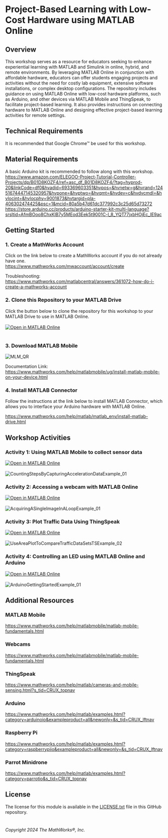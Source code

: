 # Project-Based Learning with Low-Cost Hardware using MATLAB Online

## Overview
This workshop serves as a resource for educators seeking to enhance experiential learning with MATLAB and Simulink in online, hybrid, and remote environments. By leveraging MATLAB Online in conjunction with affordable hardware, educators can offer students engaging projects and activities without the need for costly lab equipment, extensive software installations, or complex desktop configurations. The repository includes guidance on using MATLAB Online with low-cost hardware platforms, such as Arduino, and other devices via MATLAB Mobile and ThingSpeak, to facilitate project-based learning. It also provides instructions on connecting hardware to MATLAB Online and designing effective project-based learning activities for remote settings.

## Technical Requirements
It is recommended that Google Chrome&trade; be used for this workshop.

## Material Requirements
A basic Arduino kit is recommended to follow along with this workshop.<br />
https://www.amazon.com/ELEGOO-Project-Tutorial-Controller-Projects/dp/B01D8KOZF4/ref=asc_df_B01D8KOZF4/?tag=hyprod-20&linkCode=df0&hvadid=693369603351&hvpos=&hvnetw=g&hvrand=12451674447145320957&hvpone=&hvptwo=&hvqmt=&hvdev=c&hvdvcmdl=&hvlocint=&hvlocphy=9001873&hvtargid=pla-406302474425&psc=1&mcid=80a5b47d61dc377992c3c25d65d73272<br />
https://store.arduino.cc/products/arduino-starter-kit-multi-language?srsltid=AfmBOoo8ChxKlB7y5MEod3Eek5t9001C-l_8_YQT77jxbHOjEc_IE9ac

## Getting Started
### 1. Create a MathWorks Account
Click on the link below to create a MathWorks account if you do not already have one.<br />
https://www.mathworks.com/mwaccount/account/create

Troubleshooting:<br />
https://www.mathworks.com/matlabcentral/answers/361072-how-do-i-create-a-mathworks-account

### 2. Clone this Repository to your MATLAB Drive
Click the button below to clone the repository for this workshop to your MATLAB Drive to use in MATLAB Online.<br /><br />
[![Open in MATLAB Online](https://www.mathworks.com/images/responsive/global/open-in-matlab-online.svg)](https://matlab.mathworks.com/open/github/v1?repo=nrobertsMW/Low-Cost-Hardware-with-MATLAB-Online&file=CountingStepsByCapturingAccelerationDataExample.mlx)<br /><br />

### 3. Download MATLAB Mobile
![MLM_QR](https://github.com/user-attachments/assets/8a74bf97-8930-4151-87f2-2a96b8fc4b0a)<br />

Documentation Link:<br />
https://www.mathworks.com/help/matlabmobile/ug/install-matlab-mobile-on-your-device.html

### 4. Install MATLAB Connector
Follow the instructions at the link below to install MATLAB Connector, which allows you to interface your Arduino hardware with MATLAB Online.

https://www.mathworks.com/help/matlab/matlab_env/install-matlab-drive.html

## Workshop Activities
### Activity 1: Using MATLAB Mobile to collect sensor data
[![Open in MATLAB Online](https://www.mathworks.com/images/responsive/global/open-in-matlab-online.svg)](https://matlab.mathworks.com/open/github/v1?repo=nrobertsMW/Low-Cost-Hardware-with-MATLAB-Online&file=CountingStepsByCapturingAccelerationDataExample.mlx)<br /><br />
![CountingStepsByCapturingAccelerationDataExample_01](https://github.com/user-attachments/assets/1448d72b-6a22-4f92-ab6c-c95b855fa7b7)<br />

### Activity 2: Accessing a webcam with MATLAB Online
[![Open in MATLAB Online](https://www.mathworks.com/images/responsive/global/open-in-matlab-online.svg)](https://matlab.mathworks.com/open/github/v1?repo=nrobertsMW/Low-Cost-Hardware-with-MATLAB-Online&file=AcquiringASingleImageInALoopExample.mlx)<br /><br />
![AcquiringASingleImageInALoopExample_01](https://github.com/user-attachments/assets/aacf9bb1-4452-40f6-a4a0-7a648886e218)<br />


### Activity 3: Plot Traffic Data Using ThingSpeak 
[![Open in MATLAB Online](https://www.mathworks.com/images/responsive/global/open-in-matlab-online.svg)](https://matlab.mathworks.com/open/github/v1?repo=nrobertsMW/Low-Cost-Hardware-with-MATLAB-Online&file=UseAreaPlotToCompareTrafficDataSetsTSExample)<br /><br />
![UseAreaPlotToCompareTrafficDataSetsTSExample_02](https://github.com/user-attachments/assets/5086fd60-ac04-4b5d-a138-e9f02747f8a6)<br />


### Activity 4: Controlling an LED using MATLAB Online and Arduino
[![Open in MATLAB Online](https://www.mathworks.com/images/responsive/global/open-in-matlab-online.svg)](https://matlab.mathworks.com/open/github/v1?repo=nrobertsMW/Low-Cost-Hardware-with-MATLAB-Online&file=ArduinoGettingStartedExample.mlx)<br /><br />
![ArduinoGettingStartedExample_01](https://github.com/user-attachments/assets/f454627e-ceac-4161-b3d6-21557bbf61fb)<br />


## Additional Resources
### MATLAB Mobile
https://www.mathworks.com/help/matlabmobile/matlab-mobile-fundamentals.html

### Webcams
https://www.mathworks.com/help/matlabmobile/matlab-mobile-fundamentals.html

### ThingSpeak
https://www.mathworks.com/help/matlab/cameras-and-mobile-sensing.html?s_tid=CRUX_topnav

### Arduino
https://www.mathworks.com/help/matlab/examples.html?category=arduinoio&exampleproduct=all&newonly=&s_tid=CRUX_lftnav

### Raspberry Pi
https://www.mathworks.com/help/matlab/examples.html?category=raspberrypiio&exampleproduct=all&newonly=&s_tid=CRUX_lftnav

### Parrot Minidrone
https://www.mathworks.com/help/matlab/examples.html?category=parrotio&s_tid=CRUX_topnav

## License ##
The license for this module is available in the [LICENSE.txt](license.txt) file in this GitHub repository.

# #
_Copyright 2024 The MathWorks&reg;, Inc._
